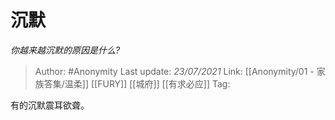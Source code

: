 # 沉默
*你越来越沉默的原因是什么?*

> Author: #Anonymity
> Last update: *23/07/2021*
> Link: [[Anonymity/01 - 家族答集/温柔]] [[FURY]] [[城府]] [[有求必应]]
> Tag:

有的沉默震耳欲聋。
